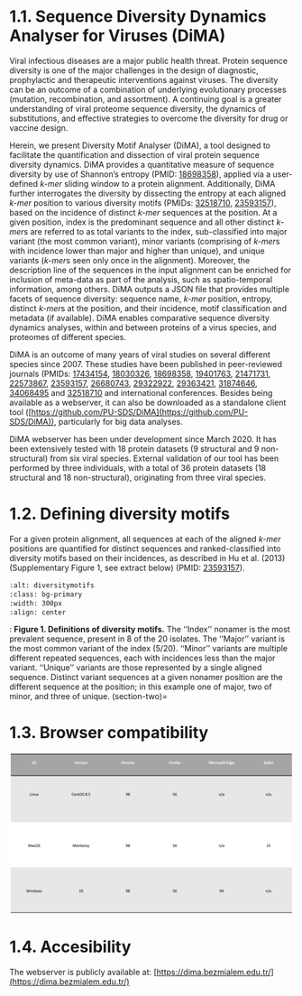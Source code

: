 # 1.1. Sequence Diversity Dynamics Analyser for Viruses (DiMA)
Viral infectious diseases are a major public health threat. Protein sequence diversity is one of the major challenges in the design of diagnostic, prophylactic and therapeutic interventions against viruses. The diversity can be an outcome of a combination of underlying evolutionary processes (mutation, recombination, and assortment). A continuing goal is a greater understanding of viral proteome sequence diversity, the dynamics of substitutions, and effective strategies to overcome the diversity for drug or vaccine design.

Herein, we present Diversity Motif Analyser (DiMA), a tool designed to facilitate the quantification and dissection of viral protein sequence diversity dynamics. DiMA provides a quantitative measure of sequence diversity by use of Shannon’s entropy (PMID: [18698358](https://pubmed.ncbi.nlm.nih.gov/18698358/)), applied via a user-defined *k-mer* sliding window to a protein alignment. Additionally, DiMA further interrogates the diversity by dissecting the entropy at each aligned *k-mer* position to various diversity motifs (PMIDs: [32518710](https://pubmed.ncbi.nlm.nih.gov/32518710/), [23593157](https://pubmed.ncbi.nlm.nih.gov/23593157/)), based on the incidence of distinct *k-mer* sequences at the position. At a given position, index is the predominant sequence and all other distinct *k-mer*s are referred to as total variants to the index, sub-classified into major variant (the most common variant), minor variants (comprising of *k-mer*s with incidence lower than major and higher than unique), and unique variants (*k-mer*s seen only once in the alignment). Moreover, the description line of the sequences in the input alignment can be enriched for inclusion of meta-data as part of the analysis, such as spatio-temporal information, among others. DiMA outputs a JSON file that provides multiple facets of sequence diversity: sequence name, *k-mer* position, entropy, distinct *k-mer*s at the position, and their incidence, motif classification and metadata (if available). DiMA enables comparative sequence diversity dynamics analyses, within and between proteins of a virus species, and proteomes of different species.

DiMA is an outcome of many years of viral studies on several different species since 2007. These studies have been published in peer-reviewed journals (PMIDs: [17434154](https://pubmed.ncbi.nlm.nih.gov/17434154/), [18030326](https://pubmed.ncbi.nlm.nih.gov/18030326/), [18698358](https://pubmed.ncbi.nlm.nih.gov/18698358/), [19401763](https://pubmed.ncbi.nlm.nih.gov/19401763/), [21471731](https://pubmed.ncbi.nlm.nih.gov/21471731/), [22573867](https://pubmed.ncbi.nlm.nih.gov/22573867/), [23593157](https://pubmed.ncbi.nlm.nih.gov/23593157/), [26680743](https://pubmed.ncbi.nlm.nih.gov/26680743/), [29322922](https://pubmed.ncbi.nlm.nih.gov/29322922/), [29363421](https://pubmed.ncbi.nlm.nih.gov/29363421/), [31874646](https://pubmed.ncbi.nlm.nih.gov/31874646/), [34068495](https://pubmed.ncbi.nlm.nih.gov/34068495/) and [32518710](https://pubmed.ncbi.nlm.nih.gov/32518710/) and international conferences. Besides being available as a webserver, it can also be downloaded as a standalone client tool ([https://github.com/PU-SDS/DiMA](https://github.com/PU-SDS/DiMA)), particularly for big data analyses.

DiMA webserver has been under development since March 2020. It has been extensively tested with 18 protein datasets (9 structural and 9 non-structural) from six viral species. External validation of our tool has been performed by three individuals, with a total of 36 protein datasets (18 structural and 18 non-structural), originating from three viral species.

# 1.2. Defining diversity motifs

For a given protein alignment, all sequences at each of the aligned *k-mer* positions are quantified for distinct sequences and ranked-classified into diversity motifs based on their incidences, as described in Hu et al. (2013) (Supplementary Figure 1, see extract below) (PMID: [23593157](https://pubmed.ncbi.nlm.nih.gov/23593157/)).  

```{image} images/diversity_motifs.svg
:alt: diversitymotifs
:class: bg-primary
:width: 300px
:align: center
```
<a></a> 
: **Figure 1. Definitions of diversity motifs.** The ‘‘Index’’ nonamer is the most prevalent sequence, present in 8 of the 20 isolates. The ‘‘Major’’ variant is the most common variant of the index (5/20). ‘‘Minor’’ variants are multiple different repeated sequences, each with incidences less than the major variant. ‘‘Unique’’ variants are those represented by a single aligned sequence. Distinct variant sequences at a given nonamer position are the different sequence at the position; in this example one of major, two of minor, and three of unique.
(section-two)=
# 1.3. Browser compatibility

![browserc](images/browserc.png)

# 1.4. Accesibility

The webserver is publicly available at:
[https://dima.bezmialem.edu.tr/](https://dima.bezmialem.edu.tr/)
